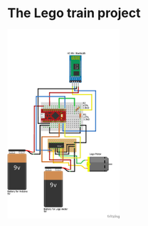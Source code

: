# The Lego train project

<img src="https://raw.githubusercontent.com/ollihei/train/master/Documentation/ElectronicsDiagram.png" width="50%">

